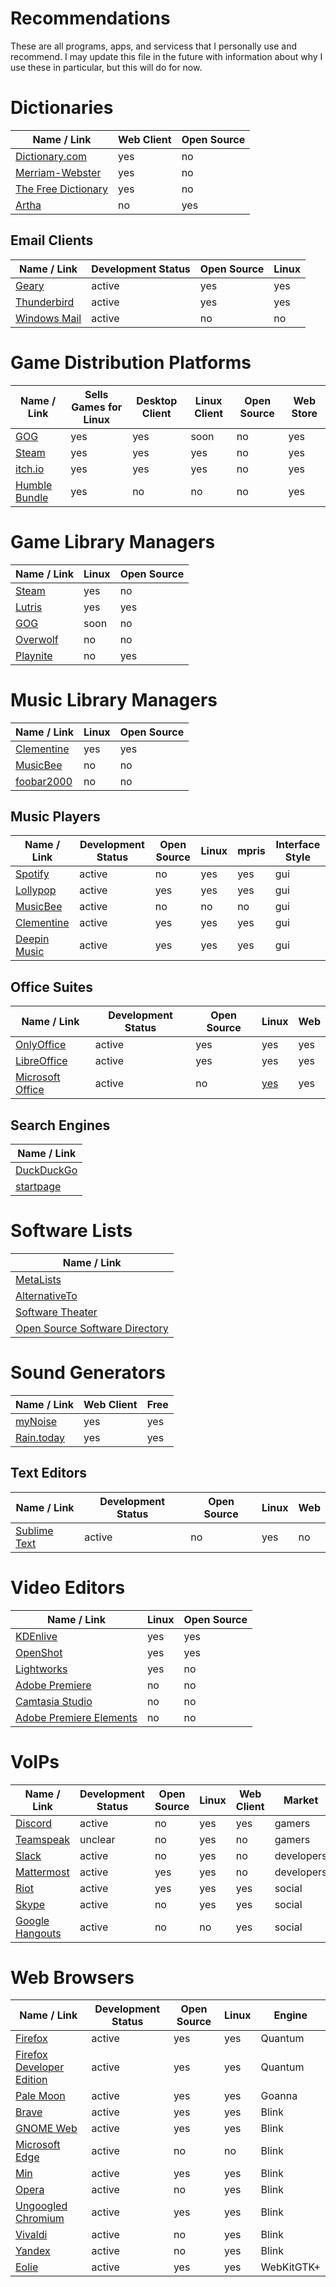 # Recommendations

These are all programs, apps, and servicess that I personally use and recommend. I may update this file in the future with information about why I use these in particular, but this will do for now.

# Dictionaries
| Name / Link                                              | Web Client | Open Source |
| -------------------------------------------------------- | ---------- | ----------- |
| [Dictionary.com](https://www.dictionary.com/)            | yes        | no          |
| [Merriam-Webster](https://www.merriam-webster.com/)      | yes        | no          |
| [The Free Dictionary](http://www.thefreedictionary.com/) | yes        | no          |
| [Artha](https://sourceforge.net/projects/artha/)         | no         | yes         |

## Email Clients
| Name / Link                                                                                                  | Development Status | Open Source | Linux |
| ------------------------------------------------------------------------------------------------------------ | ------------------ | ----------- | ----- |
| [Geary](https://wiki.gnome.org/Apps/Geary)                                                                   | active             | yes         | yes   |
| [Thunderbird](https://www.mozilla.org/en-US/thunderbird/)                                                    | active             | yes         | yes   |
| [Windows Mail](https://www.microsoft.com/en-us/p/mail-and-calendar/9wzdncrfhvqm?activetab=pivot:overviewtab) | active             | no          | no    |

# Game Distribution Platforms
| Name / Link                                    | Sells Games for Linux | Desktop Client | Linux Client | Open Source | Web Store |
| ---------------------------------------------- | --------------------- | -------------- | ------------ | ----------- | --------- |
| [GOG](https://www.gog.com/)                    | yes                   | yes            | soon         | no          | yes       |
| [Steam](https://store.steampowered.com/)       | yes                   | yes            | yes          | no          | yes       |
| [itch.io](https://itch.io/)                    | yes                   | yes            | yes          | no          | yes       |
| [Humble Bundle](https://www.humblebundle.com/) | yes                   | no             | no           | no          | yes       |

# Game Library Managers
| Name / Link                              | Linux | Open Source |
| ---------------------------------------- | ----- | ----------- |
| [Steam](https://store.steampowered.com/) | yes   | no          |
| [Lutris](https://lutris.net/)            | yes   | yes         |
| [GOG](https://www.gog.com/)              | soon  | no          |
| [Overwolf](https://www.overwolf.com/)    | no    | no          |
| [Playnite](https://playnite.link/)       | no    | yes         |

# Music Library Managers
| Name / Link                                      | Linux | Open Source |
| ------------------------------------------------ | ----- | ----------- |
| [Clementine](https://www.clementine-player.org/) | yes   | yes         |
| [MusicBee](https://www.getmusicbee.com/)         | no    | no          |
| [foobar2000](http://www.foobar2000.org/)         | no    | no          |

## Music Players
| Name / Link                                                      | Development Status | Open Source | Linux | mpris | Interface Style |
| ---------------------------------------------------------------- | ------------------ | ----------- | ----- | ----- | --------------- |
| [Spotify](https://www.spotify.com/us/)                           | active             | no          | yes   | yes   | gui             |
| [Lollypop](https://wiki.gnome.org/Apps/Lollypop)                 | active             | yes         | yes   | yes   | gui             |
| [MusicBee](https://getmusicbee.com/)                             | active             | no          | no    | no    | gui             |
| [Clementine](https://www.clementine-player.org/)                 | active             | yes         | yes   | yes   | gui             |
| [Deepin Music](https://www.deepin.org/en/original/deepin-music/) | active             | yes         | yes   | yes   | gui             |

## Office Suites
| Name / Link                                            | Development Status | Open Source | Linux                                                                      | Web |
| ------------------------------------------------------ | ------------------ | ----------- | -------------------------------------------------------------------------- | --- |
| [OnlyOffice](http://www.onlyoffice.com/)               | active             | yes         |  yes                                                                       | yes |
| [LibreOffice](https://www.libreoffice.org/)            | active             | yes         |  yes                                                                       | yes |
| [Microsoft Office](https://products.office.com/en-US/) | active             |  no         | [yes](https://gitlab.manjaro.org/applications/ms-office-online-launcher) | yes |

## Search Engines
| Name / Link                             |
| --------------------------------------- |
| [DuckDuckGo](https://duckduckgo.com/)   |
| [startpage](https://www.startpage.com/) |

# Software Lists
| Name / Link                                                                |
| -------------------------------------------------------------------------- |
| [MetaLists](https://github.com/Tiamarth/MetaLists)                         |
| [AlternativeTo](https://alternativeto.net/)                                |
| [Software Theater](https://software.theater/)                              |
| [Open Source Software Directory](https://opensourcesoftwaredirectory.com/) |

# Sound Generators
| Name / Link                       | Web Client | Free |
| --------------------------------- | ---------- | ---- |
| [myNoise](https://mynoise.net/)   | yes        | yes  |
| [Rain.today](https://rain.today/) | yes        | yes  |

## Text Editors
| Name / Link                                  | Development Status | Open Source | Linux | Web |
| -------------------------------------------- | ------------------ | ----------- | ----- | --- |
| [Sublime Text](https://www.sublimetext.com/) | active             |  no         | yes   |  no |

# Video Editors
| Name / Link                                                                     | Linux | Open Source |
| ------------------------------------------------------------------------------- | ----- | ----------- |
| [KDEnlive](https://kdenlive.org/)                                               | yes   | yes         |
| [OpenShot](http://www.openshot.org/)                                            | yes   | yes         |
| [Lightworks](https://www.lwks.com/)                                             | yes   | no          |
| [Adobe Premiere](http://www.adobe.com/products/premiere.html)                   | no    | no          |
| [Camtasia Studio](https://www.techsmith.com/video-editor.html)                  | no    | no          |
| [Adobe Premiere Elements](http://www.adobe.com/products/premiere-elements.html) | no    | no          |

# VoIPs
| Name / Link                                     | Development Status | Open Source | Linux | Web Client | Market     |
| ----------------------------------------------- | ------------------ | ----------- | ----- | ---------- | ---------- |
| [Discord](https://discordapp.com/)              | active             | no          | yes   | yes        | gamers     |
| [Teamspeak](https://www.teamspeak.com/)         | unclear            | no          | yes   | no         | gamers     |
| [Slack](https://slack.com/)                     | active             | no          | yes   | no         | developers |
| [Mattermost](https://www.mattermost.org/)       | active             | yes         | yes   | no         | developers |
| [Riot](https://about.riot.im/)                  | active             | yes         | yes   | yes        | social     |
| [Skype](https://www.skype.com/en/)              | active             | no          | yes   | yes        | social     |
| [Google Hangouts](https://hangouts.google.com/) | active             | no          | no    | yes        | social     |

# Web Browsers
| Name / Link                                                                                   | Development Status   | Open Source | Linux  | Engine        |
| --------------------------------------------------------------------------------------------- | -------------------- | ----------- | ------ | ------------- |
| [Firefox](https://www.mozilla.org/en-US/firefox/)                                             | active               | yes         | yes    | Quantum       |
| [Firefox Developer Edition](https://www.mozilla.org/en-US/firefox/channel/desktop/#developer) | active               | yes         | yes    | Quantum       |
| [Pale Moon](https://www.palemoon.org/)                                                        | active               | yes         | yes    | Goanna        |
| [Brave](https://brave.com/download/)                                                          | active               | yes         | yes    | Blink         |
| [GNOME Web](https://wiki.gnome.org/Apps/Web/)                                                 | active               | yes         | yes    | Blink         |
| [Microsoft Edge](https://www.microsoft.com/en-us/windows/microsoft-edge)                      | active               | no          | no     | Blink         |
| [Min](https://minbrowser.github.io/min/)                                                      | active               | yes         | yes    | Blink         |
| [Opera](http://www.opera.com/)                                                                | active               | no          | yes    | Blink         |
| [Ungoogled Chromium](https://github.com/Eloston/ungoogled-chromium)                           | active               | yes         | yes    | Blink         |
| [Vivaldi](https://vivaldi.com/)                                                               | active               | no          | yes    | Blink         |
| [Yandex](https://browser.yandex.com/desktop/main/)                                            | active               | no          | yes    | Blink         |
| [Eolie](https://wiki.gnome.org/Apps/Eolie)                                                    | active               | yes         | yes    | WebKitGTK+    |
